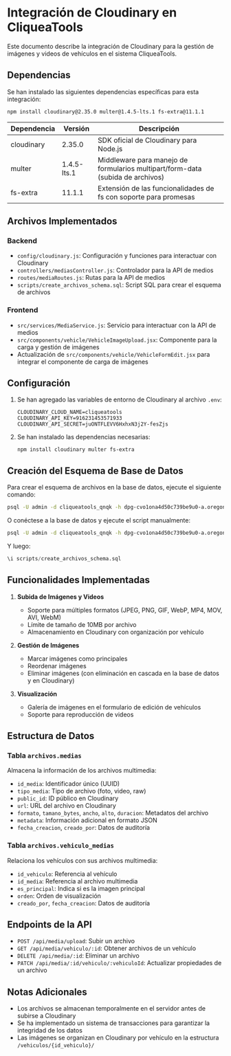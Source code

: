 # Integración de Cloudinary en CliqueaTools

Este documento describe la integración de Cloudinary para la gestión de imágenes y videos de vehículos en el sistema CliqueaTools.

## Dependencias

Se han instalado las siguientes dependencias específicas para esta integración:

```bash
npm install cloudinary@2.35.0 multer@1.4.5-lts.1 fs-extra@11.1.1
```

| Dependencia | Versión | Descripción |
|-------------|---------|-------------|
| cloudinary | 2.35.0 | SDK oficial de Cloudinary para Node.js |
| multer | 1.4.5-lts.1 | Middleware para manejo de formularios multipart/form-data (subida de archivos) |
| fs-extra | 11.1.1 | Extensión de las funcionalidades de fs con soporte para promesas |

## Archivos Implementados

### Backend
- `config/cloudinary.js`: Configuración y funciones para interactuar con Cloudinary
- `controllers/mediasController.js`: Controlador para la API de medios
- `routes/mediaRoutes.js`: Rutas para la API de medios
- `scripts/create_archivos_schema.sql`: Script SQL para crear el esquema de archivos

### Frontend
- `src/services/MediaService.js`: Servicio para interactuar con la API de medios
- `src/components/vehicle/VehicleImageUpload.jsx`: Componente para la carga y gestión de imágenes
- Actualización de `src/components/vehicle/VehicleFormEdit.jsx` para integrar el componente de carga de imágenes

## Configuración

1. Se han agregado las variables de entorno de Cloudinary al archivo `.env`:
   ```
   CLOUDINARY_CLOUD_NAME=cliqueatools
   CLOUDINARY_API_KEY=916231453571933
   CLOUDINARY_API_SECRET=juONTFLEVV6HxhxN3j2Y-fesZjs
   ```

2. Se han instalado las dependencias necesarias:
   ```
   npm install cloudinary multer fs-extra
   ```

## Creación del Esquema de Base de Datos

Para crear el esquema de archivos en la base de datos, ejecute el siguiente comando:

```bash
psql -U admin -d cliqueatools_qnqk -h dpg-cvo1ona4d50c739be9u0-a.oregon-postgres.render.com -f scripts/create_archivos_schema.sql
```

O conéctese a la base de datos y ejecute el script manualmente:

```bash
psql -U admin -d cliqueatools_qnqk -h dpg-cvo1ona4d50c739be9u0-a.oregon-postgres.render.com
```

Y luego:

```sql
\i scripts/create_archivos_schema.sql
```

## Funcionalidades Implementadas

1. **Subida de Imágenes y Videos**
   - Soporte para múltiples formatos (JPEG, PNG, GIF, WebP, MP4, MOV, AVI, WebM)
   - Límite de tamaño de 10MB por archivo
   - Almacenamiento en Cloudinary con organización por vehículo

2. **Gestión de Imágenes**
   - Marcar imágenes como principales
   - Reordenar imágenes
   - Eliminar imágenes (con eliminación en cascada en la base de datos y en Cloudinary)

3. **Visualización**
   - Galería de imágenes en el formulario de edición de vehículos
   - Soporte para reproducción de videos

## Estructura de Datos

### Tabla `archivos.medias`
Almacena la información de los archivos multimedia:
- `id_media`: Identificador único (UUID)
- `tipo_media`: Tipo de archivo (foto, video, raw)
- `public_id`: ID público en Cloudinary
- `url`: URL del archivo en Cloudinary
- `formato`, `tamano_bytes`, `ancho`, `alto`, `duracion`: Metadatos del archivo
- `metadata`: Información adicional en formato JSON
- `fecha_creacion`, `creado_por`: Datos de auditoría

### Tabla `archivos.vehiculo_medias`
Relaciona los vehículos con sus archivos multimedia:
- `id_vehiculo`: Referencia al vehículo
- `id_media`: Referencia al archivo multimedia
- `es_principal`: Indica si es la imagen principal
- `orden`: Orden de visualización
- `creado_por`, `fecha_creacion`: Datos de auditoría

## Endpoints de la API

- `POST /api/media/upload`: Subir un archivo
- `GET /api/media/vehiculo/:id`: Obtener archivos de un vehículo
- `DELETE /api/media/:id`: Eliminar un archivo
- `PATCH /api/media/:id/vehiculo/:vehiculoId`: Actualizar propiedades de un archivo

## Notas Adicionales

- Los archivos se almacenan temporalmente en el servidor antes de subirse a Cloudinary
- Se ha implementado un sistema de transacciones para garantizar la integridad de los datos
- Las imágenes se organizan en Cloudinary por vehículo en la estructura `/vehiculos/{id_vehiculo}/`